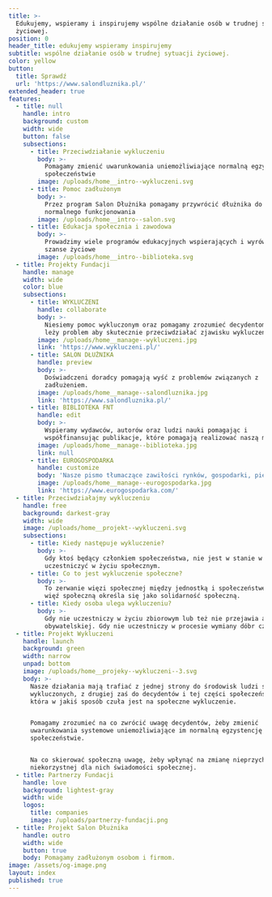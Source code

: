 ```yaml
---
title: >-
  Edukujemy, wspieramy i inspirujemy wspólne działanie osób w trudnej sytuacji
  życiowej.
position: 0
header_title: edukujemy wspieramy inspirujemy
subtitle: wspólne działanie osób w trudnej sytuacji życiowej.
color: yellow
button:
  title: Sprawdź
  url: 'https://www.salondluznika.pl/'
extended_header: true
features:
  - title: null
    handle: intro
    background: custom
    width: wide
    button: false
    subsections:
      - title: Przeciwdziałanie wykluczeniu
        body: >-
          Pomagamy zmienić uwarunkowania uniemożliwiające normalną egzystencję w
          społeczeństwie
        image: /uploads/home__intro--wykluczeni.svg
      - title: Pomoc zadłużonym
        body: >-
          Przez program Salon Dłużnika pomagamy przywrócić dłużnika do
          normalnego funkcjonowania
        image: /uploads/home__intro--salon.svg
      - title: Edukacja społecznia i zawodowa
        body: >-
          Prowadzimy wiele programów edukacyjnych wspierających i wyrównujących
          szanse życiowe
        image: /uploads/home__intro--biblioteka.svg
  - title: Projekty Fundacji
    handle: manage
    width: wide
    color: blue
    subsections:
      - title: WYKLUCZENI
        handle: collaborate
        body: >-
          Niesiemy pomoc wykluczonym oraz pomagamy zrozumieć decydentom gdzie
          leży problem aby skutecznie przeciwdziałać zjawisku wykluczenia.
        image: /uploads/home__manage--wykluczeni.jpg
        link: 'https://www.wykluczeni.pl/'
      - title: SALON DŁUŻNIKA
        handle: preview
        body: >-
          Doświadczeni doradcy pomagają wyść z problemów związanych z
          zadłużeniem.
        image: /uploads/home__manage--salondluznika.jpg
        link: 'https://www.salondluznika.pl/'
      - title: BIBLIOTEKA FNT
        handle: edit
        body: >-
          Wspieramy wydawców, autorów oraz ludzi nauki pomagając i
          współfinansując publikacje, które pomagają realizować naszą misję.
        image: /uploads/home__manage--biblioteka.jpg
        link: null
      - title: EUROGOSPODARKA
        handle: customize
        body: 'Nasze pismo tłumaczące zawiłości rynków, gospodarki, pieniądza.'
        image: /uploads/home__manage--eurogospodarka.jpg
        link: 'https://www.eurogospodarka.com/'
  - title: Przeciwdziałajmy wykluczeniu
    handle: free
    background: darkest-gray
    width: wide
    image: /uploads/home__projekt--wykluczeni.svg
    subsections:
      - title: Kiedy następuje wykluczenie?
        body: >-
          Gdy ktoś będący członkiem społeczeństwa, nie jest w stanie w pełni
          uczestniczyć w życiu społecznym.
      - title: Co to jest wykluczenie społeczne?
        body: >-
          To zerwanie więzi społecznej między jednostką i społeczeństwem. Tę
          więź społeczną określa się jako solidarność społeczną.
      - title: Kiedy osoba ulega wykluczeniu?
        body: >-
          Gdy nie uczestniczy w życiu zbiorowym lub też nie przejawia aktywności
          obywatelskiej. Gdy nie uczestniczy w procesie wymiany dóbr czy usług.
  - title: Projekt Wykluczeni
    handle: launch
    background: green
    width: narrow
    unpad: bottom
    image: /uploads/home__projeky--wykluczeni--3.svg
    body: >-
      Nasze działania mają trafiać z jednej strony do środowisk ludzi społecznie
      wykluczonych, z drugiej zaś do decydentów i tej części społeczeństwa,
      która w jakiś sposób czuła jest na społeczne wykluczenie.


      Pomagamy zrozumieć na co zwrócić uwagę decydentów, żeby zmienić
      uwarunkowania systemowe uniemożliwiające im normalną egzystencję w
      społeczeństwie. 


      Na co skierować społeczną uwagę, żeby wpłynąć na zmianę nieprzychylnej,
      niekorzystnej dla nich świadomości społecznej.
  - title: Partnerzy Fundacji
    handle: love
    background: lightest-gray
    width: wide
    logos:
      title: companies
      image: /uploads/partnerzy-fundacji.png
  - title: Projekt Salon Dłużnika
    handle: outro
    width: wide
    button: true
    body: Pomagamy zadłużonym osobom i firmom.
image: /assets/og-image.png
layout: index
published: true
---
```

